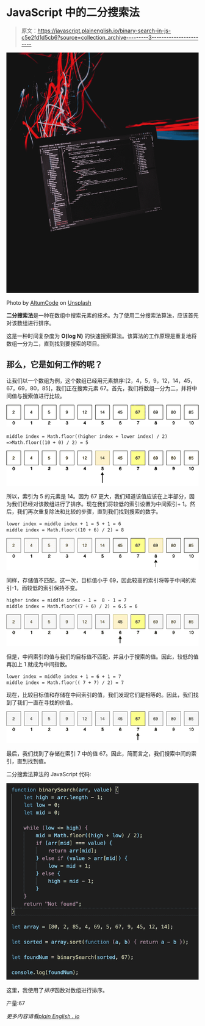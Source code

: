 # JavaScript 中的二分搜索法

> 原文：<https://javascript.plainenglish.io/binary-search-in-js-c5e2fd1d5cb6?source=collection_archive---------3----------------------->

![](img/373b884e3c8972ed2847ec397ab4020a.png)

Photo by [AltumCode](https://unsplash.com/@altumcode?utm_source=medium&utm_medium=referral) on [Unsplash](https://unsplash.com?utm_source=medium&utm_medium=referral)

**二分搜索法**是一种在数组中搜索元素的技术。为了使用二分搜索法算法，应该首先对该数组进行排序。

这是一种时间复杂度为 **O(log N)** 的快速搜索算法。该算法的工作原理是重复地将数组一分为二，直到找到要搜索的项目。

## 那么，它是如何工作的呢？

让我们以一个数组为例，这个数组已经用元素排序:[2，4，5，9，12，14，45，67，69，80，85]，我们正在搜索元素 67。首先，我们将数组一分为二，并将中间值与搜索值进行比较。

![](img/2a3191f4b9801384652d072ecfba65e2.png)

```
middle index = Math.floor((higher index + lower index) / 2)
=>Math.floor((10 + 0) / 2) = 5
```

![](img/aaaf2c12d43cdb5d13503df8ff36e55d.png)

所以，索引为 5 的元素是 14。因为 67 更大，我们知道该值应该在上半部分，因为我们已经对该数组进行了排序。现在我们将较低的索引设置为中间索引+ 1。然后，我们再次重复除法和比较的步骤，直到我们找到搜索的数字。

```
lower index = middle index + 1 = 5 + 1 = 6
middle index = Math.floor((10 + 6) / 2) = 8
```

![](img/9f51a4fb059cbf07db4840b7c85b576b.png)

同样，存储值不匹配。这一次，目标值小于 69，因此较高的索引将等于中间的索引-1，而较低的索引保持不变。

```
higher index = middle index - 1 =  8 - 1 = 7
middle index = Math.floor((7 + 6) / 2) = 6.5 = 6
```

![](img/5674d75c1085956dde1f8c79594476e6.png)

但是，中间索引的值与我们的目标值不匹配，并且小于搜索的值。因此，较低的值再加上 1 就成为中间指数。

```
lower index = middle index + 1 = 6 + 1 = 7
middle index = Math.floor(( 7 + 7) / 2) = 7
```

现在，比较目标值和存储在中间索引的值，我们发现它们是相等的。因此，我们找到了我们一直在寻找的价值。

![](img/6e3d27fb0177c952a576104c85769c18.png)

最后，我们找到了存储在索引 7 中的值 67。因此，简而言之，我们搜索中间的索引，直到找到值。

二分搜索法算法的 JavaScript 代码:

![](img/4b02253fad99ecf2e5ce230e0a43f95a.png)

这里，我使用了*排序*函数对数组进行排序。

产量:67

*更多内容请看*[*plain English . io*](http://plainenglish.io/)